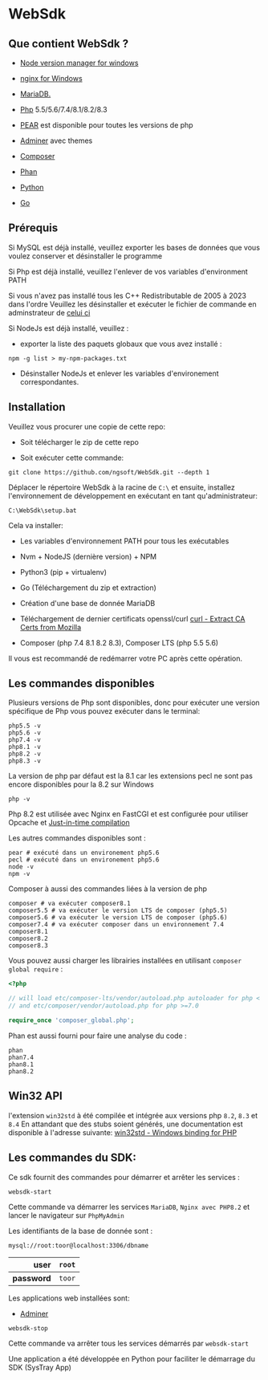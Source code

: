 # WebSdk

## Que contient WebSdk ?

- [Node version manager for windows](https://github.com/coreybutler/nvm-windows)

- [nginx  for  Windows](http://nginx.org/en/docs/windows.html)

- [MariaDB.](https://mariadb.org/documentation/)

- [Php](https://www.php.net/)    5.5/5.6/7.4/8.1/8.2/8.3

- [PEAR](https://pear.php.net/) est disponible pour toutes les versions de php

- [Adminer](https://www.adminer.org/) avec themes

- [Composer](https://getcomposer.org/)

- [Phan](https://github.com/phan/phan)

- [Python](https://www.python.org/downloads/)

- [Go](https://go.dev/dl/)
  
## Prérequis

Si MySQL est déjà installé, veuillez exporter les bases de données que vous voulez conserver et désinstaller le
programme

Si Php est déjà installé, veuillez l'enlever de vos variables d'environment PATH

Si vous n'avez pas installé tous les C++ Redistributable de 2005 à 2023 dans l'ordre Veuillez les désinstaller et
exécuter le fichier de commande en adminstrateur
de [celui ci](https://www.techpowerup.com/download/visual-c-redistributable-runtime-package-all-in-one/)

Si NodeJs est déjà installé, veuillez :

- exporter la liste des paquets globaux que vous avez installé :

```shell
npm -g list > my-npm-packages.txt
```

- Désinstaller NodeJs et enlever les variables d'environement correspondantes.

## Installation

Veuillez vous procurer une copie de cette repo:

- Soit télécharger le zip de cette repo

- Soit exécuter cette commande:

```shell
git clone https://github.com/ngsoft/WebSdk.git --depth 1
```

Déplacer le répertoire WebSdk à la racine de `C:\` et ensuite, installez l'environnement de développement en exécutant en tant qu'administrateur:

```batch
C:\WebSdk\setup.bat
```

Cela va installer:

- Les variables d'environnement PATH pour tous les exécutables

- Nvm + NodeJS (dernière version) + NPM

- Python3 (pip + virtualenv)

- Go (Téléchargement du zip et extraction)

- Création d'une base de donnée MariaDB

- Téléchargement de dernier certificats
  openssl/curl [curl - Extract CA Certs from Mozilla](https://curl.se/docs/caextract.html)

- Composer (php 7.4 8.1 8.2 8.3), Composer LTS (php 5.5 5.6)

Il vous est recommandé de redémarrer votre PC après cette opération.

## Les commandes disponibles

Plusieurs versions de Php sont disponibles, donc pour exécuter une version spécifique de Php vous pouvez exécuter dans
le terminal:

```shell
php5.5 -v
php5.6 -v
php7.4 -v
php8.1 -v
php8.2 -v
php8.3 -v
```

La version de php par défaut est la 8.1 car les extensions pecl ne sont pas encore disponibles pour la 8.2 sur Windows

```shell
php -v
```

Php 8.2 est utilisée avec Nginx en FastCGI et est configurée pour utiliser Opcache
et [Just-in-time compilation](https://en.wikipedia.org/wiki/Just-in-time_compilation)

Les autres commandes disponibles sont :

```shell
pear # exécuté dans un environement php5.6
pecl # exécuté dans un environement php5.6
node -v
npm -v
```

Composer à aussi des commandes liées à la version de php

```shell
composer # va exécuter composer8.1
composer5.5 # va exécuter le version LTS de composer (php5.5)
composer5.6 # va exécuter le version LTS de composer (php5.6)
composer7.4 # va exécuter composer dans un environnement 7.4
composer8.1
composer8.2
composer8.3
```
Vous pouvez aussi charger les librairies installées en utilisant `composer global require` :

```php
<?php

// will load etc/composer-lts/vendor/autoload.php autoloader for php < 7.0
// and etc/composer/vendor/autoload.php for php >=7.0

require_once 'composer_global.php';

```

Phan est aussi fourni pour faire une analyse du code :

```shell
phan
phan7.4
phan8.1
phan8.2
```

## Win32 API

l'extension `win32std` à été compilée et intégrée aux versions php `8.2`, `8.3` et `8.4`
En attandant que des stubs soient générés, une documentation est disponible à l'adresse suivante: [win32std - Windows binding for PHP](http://wildphp.free.fr/wiki/doku.php?id=win32std:index)


## Les commandes du SDK:

Ce sdk fournit des commandes pour démarrer et arrêter les services :

```shell
websdk-start
```

Cette commande va démarrer les services `MariaDB`, `Nginx avec PHP8.2` et lancer le navigateur sur `PhpMyAdmin`

Les identifiants de la base de donnée sont :

`mysql://root:toor@localhost:3306/dbname`

|     **user** | `root` |
| -----------: | ------ |
| **password** | `toor` |

Les applications web installées sont:

- [Adminer](http://localhost/adminer)


```shell
websdk-stop
```

Cette commande va arrêter tous les services démarrés par `websdk-start`

Une application a été développée en Python pour faciliter le démarrage du SDK (SysTray App)




